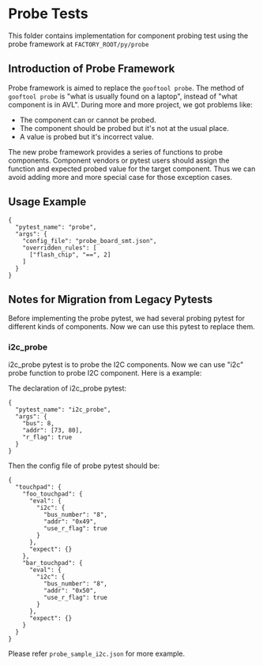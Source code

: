 # Probe Tests

This folder contains implementation for component probing test using
the probe framework at `FACTORY_ROOT/py/probe`

## Introduction of Probe Framework

Probe framework is aimed to replace the `gooftool probe`.
The method of `gooftool probe` is "what is usually found on a laptop",
instead of "what component is in AVL". During more and more project,
we got problems like:
- The component can or cannot be probed.
- The component should be probed but it's not at the usual place.
- A value is probed but it's incorrect value.

The new probe framework provides a series of functions to probe components.
Component vendors or pytest users should assign the function and expected probed
value for the target component. Thus we can avoid adding more and more special
case for those exception cases.

## Usage Example

    {
      "pytest_name": "probe",
      "args": {
        "config_file": "probe_board_smt.json",
        "overridden_rules": [
          ["flash_chip", "==", 2]
        ]
      }
    }


## Notes for Migration from Legacy Pytests

Before implementing the probe pytest, we had several probing pytest for
different kinds of components. Now we can use this pytest to replace them.

### i2c_probe

i2c_probe pytest is to probe the I2C components. Now we can use "i2c" probe
function to probe I2C component. Here is a example:

The declaration of i2c_probe pytest:

    {
      "pytest_name": "i2c_probe",
      "args": {
        "bus": 8,
        "addr": [73, 80],
        "r_flag": true
      }
    }

Then the config file of probe pytest should be:

    {
      "touchpad": {
        "foo_touchpad": {
          "eval": {
            "i2c": {
              "bus_number": "8",
              "addr": "0x49",
              "use_r_flag": true
            }
          },
          "expect": {}
        },
        "bar_touchpad": {
          "eval": {
            "i2c": {
              "bus_number": "8",
              "addr": "0x50",
              "use_r_flag": true
            }
          },
          "expect": {}
        }
      }
    }

Please refer `probe_sample_i2c.json` for more example.

